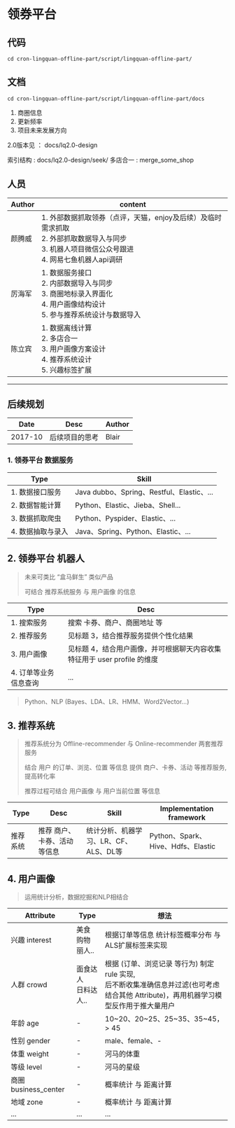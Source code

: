 # 领券平台

## 代码

```shell
cd cron-lingquan-offline-part/script/lingquan-offline-part/
```

## 文档

```shell
cd cron-lingquan-offline-part/script/lingquan-offline-part/docs
```

 1. 商圈信息
 2. 更新频率
 3. 项目未来发展方向
 
 2.0版本见 ： docs/lq2.0-design
 
 索引结构 : docs/lq2.0-design/seek/
 多店合一 : merge_some_shop
 
## 人员

Author | content 
------- | -------
颜腾威 | 1. 外部数据抓取领券（点评，天猫，enjoy及后续）及临时需求抓取 <br> 2. 外部抓取数据导入与同步 <br> 3. 机器人项目微信公众号跟进 <br> 4. 网易七鱼机器人api调研
厉海军 | 1. 数据服务接口 <br> 2. 内部数据导入与同步  <br> 3. 商圈地标录入界面化<br> 4. 用户画像结构设计 <br> 5. 参与推荐系统设计与数据导入 | 
陈立宾 | 1. 数据离线计算 <br> 2. 多店合一 <br> 3. 用户画像方案设计 <br> 4. 推荐系统设计 <br> 5. 兴趣标签扩展 | 

***

## 后续规划

Date | Desc | Author
------- | ------- | -------
2017-10 | 后续项目的思考 | Blair

### 1. 领券平台 数据服务

Type | Skill
------- | -------
1. 数据接口服务 | Java dubbo、Spring、Restful、Elastic、...
2. 数据智能计算 | Python、Elastic、Jieba、Shell...
3. 数据抓取爬虫 | Python、Pyspider、Elastic、...
4. 数据抽取与录入 | Java、Spring、Python、Elastic、...

## 2. 领券平台 机器人

> 未来可类比 “盒马鲜生” 类似产品
> 
> 可结合 推荐系统服务 与 用户画像 的信息

Type | Desc
------- | -------
1. 搜索服务 | 搜索 卡券、商户、商圈地址 等
2. 推荐服务 | 见标题 3，结合推荐服务提供个性化结果
3. 用户画像 | 见标题 4，结合用户画像，并可根据聊天内容收集特征用于 user profile 的维度
4. 订单等业务信息查询 | ...

>  Python、NLP (Bayes、LDA、LR、HMM、Word2Vector...)

## 3. 推荐系统

> 推荐系统分为 Offline-recommender 与 Online-recommender 两套推荐服务         
>
> 结合 用户 的订单、浏览、位置 等信息 提供 商户、卡券、活动 等推荐服务, 提高转化率
> 
> 推荐过程可结合 用户画像 与 用户当前位置 等信息    
>    

Type | Desc | Skill | Implementation framework
------- | ------- | ------- | -------
推荐系统 | 推荐 商户、卡券、活动 等信息 | 统计分析、机器学习、LR、CF、ALS、DL等 | Python、Spark、Hive、Hdfs、Elastic

## 4. 用户画像

> 运用统计分析，数据挖掘和NLP相结合

Attribute | Type | 想法
------- | ------- | -------
兴趣 interest | 美食 <br> 购物 <br> 丽人.. | 根据订单等信息 统计标签概率分布 与 ALS扩展标签来实现
人群 crowd | 面食达人 <br> 日料达人.. | 根据 (订单、浏览记录 等行为) 制定 rule 实现, <br> 后不断收集准确信息并过滤(也可考虑结合其他 Attribute)，再用机器学习模型反作用于推大量用户
年龄 age | - | 10~20、20~25、25~35、35~45， > 45
性别 gender | - | male、female、-
体重 weight | - | 河马的体重
等级 level | - | 河马的星级
商圈 business_center | - | 概率统计 与 距离计算
地域 zone | - | 概率统计 与 距离计算
... | ... | ...

